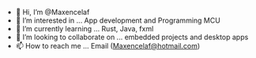 - 👋 Hi, I’m @Maxencelaf
- 👀 I’m interested in ... App development and Programming MCU
- 🌱 I’m currently learning ... Rust, Java, fxml
- 💞️ I’m looking to collaborate on ... embedded projects and desktop apps  
- 📫 How to reach me ... Email (Maxencelaf@hotmail.com)

<!---
Maxencelaf/Maxencelaf is a ✨ special ✨ repository because its `README.md` (this file) appears on your GitHub profile.
You can click the Preview link to take a look at your changes.
--->
